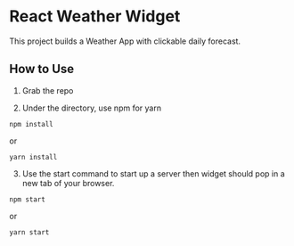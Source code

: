 # React Weather Widget

This project builds a Weather App with clickable daily forecast. 



## How to Use

1. Grab the repo

2. Under the directory, use npm for yarn

  `npm install`
  
  or
  
  `yarn install`
  
3. Use the start command to start up a server then widget should pop in a new tab of your browser.

  `npm start`
  
  or
  
  `yarn start`
